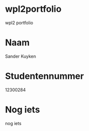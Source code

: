 # wpl2portfolio
wpl2 portfolio 

# Naam

Sander Kuyken

# Studentennummer

12300284

# Nog iets

nog iets


